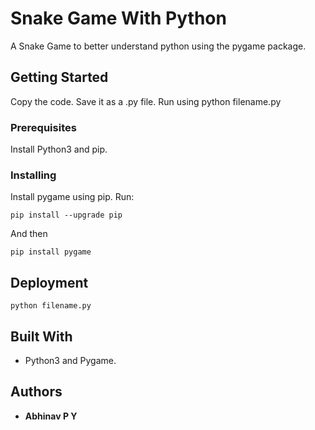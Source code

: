 # Snake Game With Python

A Snake Game to better understand python using the pygame package.

## Getting Started

Copy the code. Save it as a .py file. Run using python filename.py

### Prerequisites

Install Python3 and pip.

### Installing

Install pygame using pip.
Run: 

```
pip install --upgrade pip
```

And then

```
pip install pygame
```
## Deployment
```
python filename.py
```
## Built With

* Python3 and Pygame.

## Authors

* **Abhinav P Y** 

